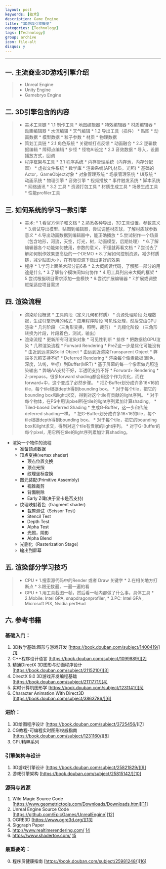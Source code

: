 ```yaml
---
layout: post
keywords: [技术]
description: Game Engine
title: "3D游戏引擎概览"
categories: [Technology]
tags: [Technology]
group: archive
icon: file-alt
disqus: y
---
```


----

## 一. 主流商业3D游戏引擎介绍

>  * Unreal Engine
>  * Unity Engine
>  * Gamebryo Engine


## 二. 3D引擎包含的内容

> * 美术工具链
	* 1.1 制作工具
		* 地图编辑器
		* 特效编辑器
		* 材质编辑器
		* 动画编辑器
		* 水流编辑
		* 天气编辑
	* 1.2 导出工具（插件）
		* 贴图
		* 动画数据
		* 模型数据
		* 粒子参数
		* 材质
		* 物理数据
> * 策划工具链
	* 2.1 角色系统
		* 关键帧打点反馈
		* 动画融合
	* 2.2 逻辑数据编辑
		* 障碍点编辑
		* 步怪
		* 怪物AI设定
	* 2.3 音效数据
		* 导入，设置播放方式，回调
> * 程序框架与工具
	* 3.1 程序系统
		* 内存管理系统（内存池，内存分配器）
		* 虚拟文件系统
		* 数学库
		* 渲染系统(API,材质，光照)
		* 基础的Actor，GameObject对象
		* 对象管理系统
		* 场景管理系统
		* UI系统
		* 动画系统
		* 物理引擎
		* 音效引擎
		* 视频播放
		* 事件触发系统
		* 脚本系统
		* 网络通讯
	* 3.2 工具
		* 资源打包工具
		* 材质生成工具
		* 场景生成工具
		* 性能profiler工具

## 三. 如何系统的学习一款引擎
> * 美术:
	* 1.看官方例子和文档
	* 2.熟悉各种导出，3D工具设置，参数意义
	* 3.尝试导出模型、贴图到编辑器，尝试调整材质球，了解材质球参数意义 
	* 4.导出动画数据到编辑器中，能正确播放
	* 5.尝试制作一个场景（包含地形，河流，天空，灯光，树，动画模型，后期处理）
	* 6.了解编辑器各个功能如何使用，参数的意义，不懂就再看文档
	* 7.尝试去了解如何制作效果更高级的一个DEMO
	* 8.了解如何控制资源，减少材质链，减少贴图大小，在有限资源下做出更好的效果
> * 程序
	* 1.学习上面美术部分前6条
	* 2.大概阅读代码，了解那一部分的用途是什么
	* 3.了解各个模块间如何协作
	* 4.用工具列出来大概的框架
	* 5.尝试根据项目需求添加一些模快
	* 6.尝试扩展编辑器
	* 7.扩展或调整框架适应项目需求

## 四. 渲染流程
> * 渲染阶段概览
	* 工具阶段（定义几何和材质）
	* 资源处理阶段 处理数据，生成引擎所用的格式
	* 应用程序阶段 可见性处理，然后交由GPU渲染
	* 几何阶段 （三角形变换，照明，裁剪）
	* 光栅化阶段 （三角形转换为片段，片段着色，测试，输出）
> * 渲染流程
    * 更新所有可渲染对象
    * 可见性判断
	* 排序
	* 把数据给GPU渲染
	* 几种渲染流程
  	* Forward Rendering
  		* PreZ这一步是优化可能没有
  		* 由近到远渲染Solid Object
  		* 由远到近渲染Transparent Object
  		* 弊端多光照支持不好
  	* Deferred Rendering
  		* 渲染每个像素数据(颜色，深度，法线，坐标）到Buffer(MRT)
  		* 基于屏幕的每一个像素做光照渲染输出
  		* 弊端AA支持不好，半透明支持不好
  	* Forward+ Rendering
  		* Z-prepass，很多forward shading都会用这个作为优化，而在forward+中，这个变成了必然步骤。
  		* 把Z-Buffer划分成许多16×16的tile，每个tile根据depth得到bounding box。
  		* 对于每个tile，把它的bounding box和light求交，得到对这个tile有贡献的light序列。
  		* 对于每个物体，在PS中用该pixel所在tile的light序列累加计算shading。
  	* Tiled-based Deferred Shading
  		* 生成G-Buffer，这一步和传统deferred shading一样。
  		* 把G-Buffer划分成许多16×16的tile，每个tile根据depth得到bounding box。
  		* 对于每个tile，把它的bounding box和light求交，得到对这个tile有贡献的light序列。
  		* 对于G-Buffer的每个pixel，用它所在tile的light序列累加计算shading。
  * 渲染一个物件的流程
  	* 准备顶点数据
  	* 顶点变换(vertex shader)
  		* 顶点位置变换
  		* 顶点光照
  		* 纹理坐标变换
  	* 图元装配(Primitive Assembly)
  		* 视锥裁剪
  		* 背面剔除
  		* Early Z(取决于显卡是否支持)
  	* 纹理映射着色（fragment shader)
  		* 裁剪测试（Scissor Test）
  		* Stencil Test
  		* Depth Test
  		* Alpha Test
  		* 光照，阴影
  		* Alpha Blend
  	* 光删化（Rasterization Stage）
  	* 输出到屏幕

## 五. 渲染部分学习技巧
> * CPU
	* 1.搜索源代码中的Render 或者 Draw 关键字
	* 2.在相关地方打断点
	* 3.跟无数遍，一遍一遍的看
> * GPU
	* 1.用工具截图一帧，然后看一帧内都做了什么事，具体工具
	* 2.Mobile: Intel GPA, snapdragonprofiler, 
	* 3.PC: Intel GPA , Microsoft PIX, Nvidia perfHud

## 六. 参考书籍
>
### 基础入门：
1. 3D数学基础:图形与游戏开发 		[https://book.douban.com/subject/1400419/][1]
2. C++程序设计语言 				[https://book.douban.com/subject/1099889/][2]
3. 精通DirectX 3D图形与动画程序设计 [https://book.douban.com/subject/2115210/][3]
4. DirectX 9.0 3D游戏开发编程基础 	[https://book.douban.com/subject/2111771/][4]
5. 实时计算机图形学 				[https://book.douban.com/subject/1231141/][5]
6. Character Animation With Direct3D [https://book.douban.com/subject/3863786/][6]

### 进阶：
>
1. 3D绘图程序设计 					[https://book.douban.com/subject/3725456/][7]
2. CG教程-可编程实时图形权威指南  	[https://book.douban.com/subject/1231160/][8]
3. GPU精粹系列

### 引擎架构与设计
>
1. 3D游戏引擎设计 					[https://book.douban.com/subject/25821829/][9]
2. 游戏引擎架构 					[https://book.douban.com/subject/25815142/][10]

### 源码与资源
>
1. Wild Magic Source Code 		[https://www.geometrictools.com/Downloads/Downloads.html][11]
2. Unreal Engine Source Code   	[https://github.com/EpicGames/UnrealEngine][12]
3. OGRE3D [https://www.ogre3d.org/][13]
3. Siggraph Paper
4. http://www.realtimerendering.com/ [14]
5. https://www.shadertoy.com/ [15]

### 最重要的：
>
0. 程序员健康指南 					[https://book.douban.com/subject/25981248/][16]


[1]:https://book.douban.com/subject/1400419/
[2]:https://book.douban.com/subject/1099889/
[3]:https://book.douban.com/subject/2115210/
[4]:https://book.douban.com/subject/2111771/
[5]:https://book.douban.com/subject/1231141/
[6]:https://book.douban.com/subject/3863786/
[7]:https://book.douban.com/subject/3725456/
[8]:https://book.douban.com/subject/1231160/
[9]:https://book.douban.com/subject/25821829/
[10]:https://book.douban.com/subject/25815142/
[11]:https://www.geometrictools.com/Downloads/Downloads.html
[12]:https://github.com/EpicGames/UnrealEngine
[13]:https://www.ogre3d.org/
[14]:http://www.realtimerendering.com/
[15]:https://www.shadertoy.com/
[16]:https://book.douban.com/subject/25981248/

